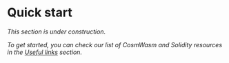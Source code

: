 ﻿---
sidebar_position: 2
---

# Quick start

*This section is under construction.*

*To get started, you can check our list of CosmWasm and Solidity resources in the [Useful links](useful-links) section.*

<!---
- A guide explaining how to start building using an npx command for creating a smart contract (once we have it)
- Set up the environment
- Create dependencies
- Use the npx command
- Result: an empty contract

**Note 1:** This guide shows how to create an empty smart contract. The following guides will show how to implement the logic of the contract.

**Note 2:** We could also try publishing something like this [Injective example](https://docs.injective.network/develop/guides/cosmwasm-dapps/Your_first_contract_on_injective/) (building a simple counter website).
--->
